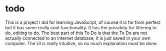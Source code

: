 # todo
This is a project I did for learning JavaScript, of course it is far from perfect but it has some really cool functionality. It has the possibity for filtering to do, editing to do. The best part of this To Do is that the To Do are not actually connected to an internet database, it is just saved in your own computer. The UI is really intuitive, so no much explanation must be done. 
